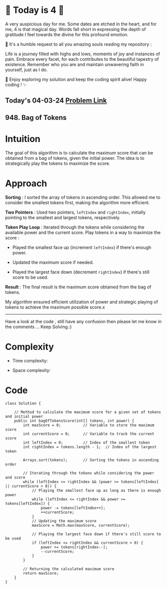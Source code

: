 # 🌟 Today is 4 🌟

A very auspicious day for me. Some dates are etched in the heart, and for me, 4 is that magical day. Words fall short in expressing the depth of gratitude I feel towards the divine for this profound emotion.

📖 It's a humble request to all you amazing souls reading my repository :

Life is a journey filled with highs and lows, moments of joy and instances of pain. Embrace every facet, for each contributes to the beautiful tapestry of existence. Remember who you are and maintain unwavering faith in yourself, just as I do.

🚀 Enjoy exploring my solution and keep the coding spirit alive! Happy coding ! ✨

## Today's 04-03-24 [Problem Link](https://leetcode.com/problems/bag-of-tokens/description/?envType=daily-question&envId=2024-03-04)
## 948. Bag of Tokens

# Intuition
<!-- Describe your first thoughts on how to solve this problem. -->
The goal of this algorithm is to calculate the maximum score that can be obtained from a bag of tokens, given the initial power. The idea is to strategically play the tokens to maximize the score.

# Approach
<!-- Describe your approach to solving the problem. -->
**Sorting** : I sorted the array of tokens in ascending order. This allowed me to consider the smallest tokens first, making the algorithm more efficient.

**Two Pointers** : Used two pointers, `leftIndex` and `rightIndex`, initially pointing to the smallest and largest tokens, respectively.

**Token Play Loop** : Iterated through the tokens while considering the available power and the current score. Play tokens in a way to maximize the score :

   - Played the smallest face up (increment `leftIndex`) if there's enough power.
   
   - Updated the maximum score if needed.
   
   - Played the largest face down (decrement `rightIndex`) if there's still score to be used.

**Result** : The final result is the maximum score obtained from the bag of tokens.

My algorithm ensured efficient utilization of power and strategic playing of tokens to achieve the maximum possible score.x

---
Have a look at the code , still have any confusion then please let me know in the comments ... Keep Solving.:)

# Complexity
- Time complexity:
<!-- Add your time complexity here, e.g. $$O(n)$$ -->

- Space complexity:
<!-- Add your space complexity here, e.g. $$O(n)$$ -->

# Code
```
class Solution {
    
    // Method to calculate the maximum score for a given set of tokens and initial power
    public int bagOfTokensScore(int[] tokens, int power) {
        int maxScore = 0;          // Variable to store the maximum score
        int currentScore = 0;      // Variable to track the current score
        int leftIndex = 0;         // Index of the smallest token
        int rightIndex = tokens.length - 1;  // Index of the largest token

        Arrays.sort(tokens);       // Sorting the tokens in ascending order

        // Iterating through the tokens while considering the power and score
        while (leftIndex <= rightIndex && (power >= tokens[leftIndex] || currentScore > 0)) {
            // Playing the smallest face up as long as there is enough power
            while (leftIndex <= rightIndex && power >= tokens[leftIndex]) {
                power -= tokens[leftIndex++];
                ++currentScore;
            }
            // Updating the maximum score
            maxScore = Math.max(maxScore, currentScore);
            
            // Playing the largest face down if there's still score to be used
            if (leftIndex <= rightIndex && currentScore > 0) {
                power += tokens[rightIndex--];
                --currentScore;
            }
        }

        // Returning the calculated maximum score
        return maxScore;
    }
}
```